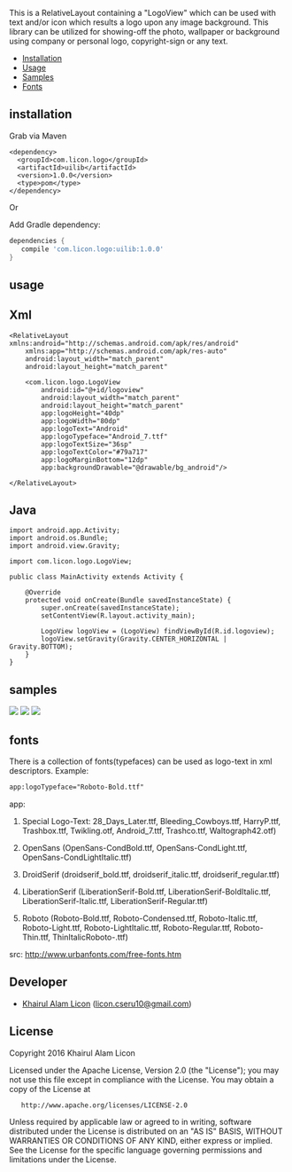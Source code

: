 This is a RelativeLayout containing a "LogoView" which can be used with text and/or icon which results a logo upon any image background. This library can be utilized for showing-off the photo, wallpaper or background using company or personal logo, copyright-sign or any text.

* [Installation](#installation)
* [Usage](#usage)
* [Samples](#samples)
* [Fonts](#fonts)

## installation

Grab via Maven

```
<dependency>
  <groupId>com.licon.logo</groupId>
  <artifactId>uilib</artifactId>
  <version>1.0.0</version>
  <type>pom</type>
</dependency>
```
Or

Add Gradle dependency:

```gradle
dependencies {
   compile 'com.licon.logo:uilib:1.0.0'
}
```

## usage

Xml
---

```
<RelativeLayout xmlns:android="http://schemas.android.com/apk/res/android"
    xmlns:app="http://schemas.android.com/apk/res-auto"
    android:layout_width="match_parent"
    android:layout_height="match_parent"

    <com.licon.logo.LogoView
        android:id="@+id/logoview"
        android:layout_width="match_parent"
        android:layout_height="match_parent"
        app:logoHeight="40dp"
        app:logoWidth="80dp"
        app:logoText="Android"
        app:logoTypeface="Android_7.ttf"
        app:logoTextSize="36sp"
        app:logoTextColor="#79a717"
        app:logoMarginBottom="12dp"
        app:backgroundDrawable="@drawable/bg_android"/>

</RelativeLayout>
```
Java
-----
```
import android.app.Activity;
import android.os.Bundle;
import android.view.Gravity;

import com.licon.logo.LogoView;

public class MainActivity extends Activity {

    @Override
    protected void onCreate(Bundle savedInstanceState) {
        super.onCreate(savedInstanceState);
        setContentView(R.layout.activity_main);

        LogoView logoView = (LogoView) findViewById(R.id.logoview);
        logoView.setGravity(Gravity.CENTER_HORIZONTAL | Gravity.BOTTOM);
    }
}
```

## samples

 ![](https://github.com/liconrepo/LogoView/blob/master/samples/device-2016-03-28-155040.png)
 ![](https://github.com/liconrepo/LogoView/blob/master/samples/device-2016-03-28-161024.png)
 ![](https://github.com/liconrepo/LogoView/blob/master/samples/device-2016-03-28-162349.png)

## fonts

There is a collection of fonts(typefaces) can be used as logo-text in xml descriptors.
Example:

```xml
app:logoTypeface="Roboto-Bold.ttf"
```
app:

1) Special Logo-Text: 28_Days_Later.ttf, Bleeding_Cowboys.ttf, HarryP.ttf, Trashbox.ttf, Twikling.otf, Android_7.ttf, Trashco.ttf, Waltograph42.otf)

2) OpenSans (OpenSans-CondBold.ttf, OpenSans-CondLight.ttf, OpenSans-CondLightItalic.ttf)

3) DroidSerif (droidserif_bold.ttf, droidserif_italic.ttf, droidserif_regular.ttf)

4) LiberationSerif (LiberationSerif-Bold.ttf, LiberationSerif-BoldItalic.ttf, LiberationSerif-Italic.ttf, LiberationSerif-Regular.ttf)

5) Roboto (Roboto-Bold.ttf, Roboto-Condensed.ttf, Roboto-Italic.ttf, Roboto-Light.ttf, Roboto-LightItalic.ttf, Roboto-Regular.ttf, Roboto-Thin.ttf, ThinItalicRoboto-.ttf)

src: http://www.urbanfonts.com/free-fonts.htm

Developer
---------

* [Khairul Alam Licon](https://github.com/liconrepo) (<licon.cseru10@gmail.com>)


License
--------

   Copyright 2016 Khairul Alam Licon

   Licensed under the Apache License, Version 2.0 (the "License");
   you may not use this file except in compliance with the License.
   You may obtain a copy of the License at

       http://www.apache.org/licenses/LICENSE-2.0

   Unless required by applicable law or agreed to in writing, software
   distributed under the License is distributed on an "AS IS" BASIS,
   WITHOUT WARRANTIES OR CONDITIONS OF ANY KIND, either express or implied.
   See the License for the specific language governing permissions and
   limitations under the License.
